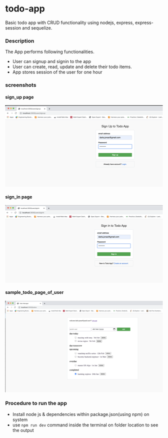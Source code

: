# todo-app
Basic todo app with CRUD functionality using nodejs, express, express-session and sequelize.
<h3>Description</h3>
The App performs following functionalities.
<ul>
  <li>
     User can signup and signin to the app
  </li>
  <li>
    User can create, read, update and delete their todo items.
  </li>
  <li>
    App stores session of the user for one hour
  </li>
</ul>
<h3>screenshots</h3>
<h4>sign_up page</h4>
<img src="https://github.com/shaik-ameena/todo-app/blob/main/screenshots/signup.png">
<h4>sign_in page</h4>
<img src="https://github.com/shaik-ameena/todo-app/blob/main/screenshots/signin.png"> 
<h4>sample_todo_page_of_user</h4>
<img src="https://github.com/shaik-ameena/todo-app/blob/main/screenshots/sample_todo_page.png"> 

<h3>Procedure to run the app</h3>
<ul>
  <li>Install node js & dependencies within package.json(using npm) on system</li>
  <li>use <code>npm run dev</code> command inside the terminal on folder location to see the output</li>
<ul>
